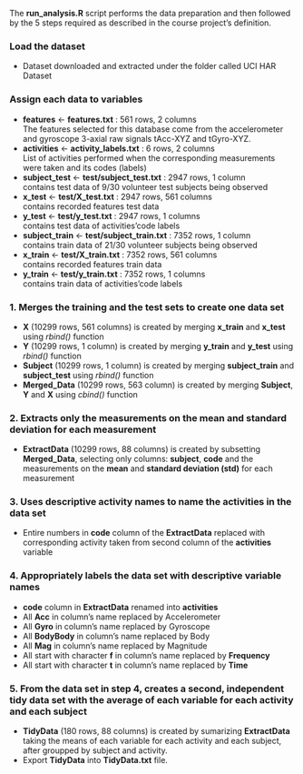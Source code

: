 The **run_analysis.R** script performs the data preparation and then followed by the 5 steps required as described in the course project’s definition.

### Load the dataset
- Dataset downloaded and extracted under the folder called UCI HAR Dataset

### Assign each data to variables
- **features** <- **features.txt** : 561 rows, 2 columns <br/>
The features selected for this database come from the accelerometer and gyroscope 3-axial raw signals tAcc-XYZ and tGyro-XYZ.
- **activities** <- **activity_labels.txt** : 6 rows, 2 columns <br/>
List of activities performed when the corresponding measurements were taken and its codes (labels)
- **subject_test** <- **test/subject_test.txt** : 2947 rows, 1 column <br/>
contains test data of 9/30 volunteer test subjects being observed
- **x_test** <- **test/X_test.txt** : 2947 rows, 561 columns <br/>
contains recorded features test data
- **y_test** <- **test/y_test.txt** : 2947 rows, 1 columns <br/>
contains test data of activities’code labels
- **subject_train** <- **test/subject_train.txt** : 7352 rows, 1 column <br/>
contains train data of 21/30 volunteer subjects being observed
- **x_train** <- **test/X_train.txt** : 7352 rows, 561 columns <br/>
contains recorded features train data
- **y_train** <- **test/y_train.txt** : 7352 rows, 1 columns <br/>
contains train data of activities’code labels

### 1. Merges the training and the test sets to create one data set
- **X** (10299 rows, 561 columns) is created by merging **x_train** and **x_test** using _rbind()_ function
- **Y** (10299 rows, 1 column) is created by merging **y_train** and **y_test** using _rbind()_ function
- **Subject** (10299 rows, 1 column) is created by merging **subject_train** and **subject_test** using _rbind()_ function
- **Merged_Data** (10299 rows, 563 column) is created by merging **Subject**, **Y** and **X** using _cbind()_ function

### 2. Extracts only the measurements on the mean and standard deviation for each measurement
- **ExtractData** (10299 rows, 88 columns) is created by subsetting **Merged_Data**, selecting only columns: **subject**, **code** and the measurements on the **mean** and **standard deviation (std)** for each measurement

### 3. Uses descriptive activity names to name the activities in the data set
- Entire numbers in **code** column of the **ExtractData** replaced with corresponding activity taken from second column of the **activities** variable

### 4. Appropriately labels the data set with descriptive variable names
- **code** column in **ExtractData** renamed into **activities**
- All **Acc** in column’s name replaced by Accelerometer
- All **Gyro** in column’s name replaced by Gyroscope
- All **BodyBody** in column’s name replaced by Body
- All **Mag** in column’s name replaced by Magnitude
- All start with character **f** in column’s name replaced by **Frequency**
- All start with character **t** in column’s name replaced by **Time**

### 5. From the data set in step 4, creates a second, independent tidy data set with the average of each variable for each activity and each subject
- **TidyData** (180 rows, 88 columns) is created by sumarizing **ExtractData** taking the means of each variable for each activity and each subject, after groupped by subject and activity.
- Export **TidyData** into **TidyData.txt** file.
